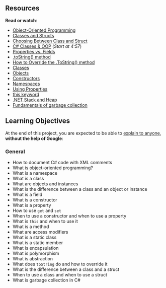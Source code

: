 <h2>Resources</h2>

<p><strong>Read or watch</strong>:</p>

<ul>
<li><a href="/rltoken/1d5Lm5enndZlrmRHiwni7g" title="Object-Oriented Programming" target="_blank">Object-Oriented Programming</a> </li>
<li><a href="/rltoken/3bicS_1jqVHkVF4l_B8zzw" title="Classes and Structs" target="_blank">Classes and Structs</a> </li>
<li><a href="/rltoken/GPsFElPiuiXStSXBY9EO5Q" title="Choosing Between Class and Struct" target="_blank">Choosing Between Class and Struct</a> </li>
<li><a href="/rltoken/eUAkvjmiu-M2P_hkxNvgkw" title="C# Classes &amp; OOP" target="_blank">C# Classes &amp; OOP</a> (<em>Start at 4:57</em>)</li>
<li><a href="/rltoken/b7gHNoNXuV7JFC9RXRoPNA" title="Properties vs. Fields" target="_blank">Properties vs. Fields</a></li>
<li><a href="/rltoken/vNUlhvzQSOMgumX-gIQNfg" title=".toString() method" target="_blank">.toString() method</a> </li>
<li><a href="/rltoken/d3Oj37ZVB25L9ezOkQraDg" title="How to Override the .ToString() method" target="_blank">How to Override the .ToString() method</a> </li>
<li><a href="/rltoken/b6GwLcNiKZVoZ2Xpm7-B6g" title="Classes" target="_blank">Classes</a> </li>
<li><a href="/rltoken/aFmEJEkAAFRfhRvJAlsBWw" title="Objects" target="_blank">Objects</a> </li>
<li><a href="/rltoken/uBE9YYLQFMk5kSC7a--khw" title="Constructors" target="_blank">Constructors</a> </li>
<li><a href="/rltoken/EzszekECZcIUwv4NSZG-6Q" title="Namespaces" target="_blank">Namespaces</a></li>
<li><a href="/rltoken/WUXxdZvGMWghtzY9Fu5FqQ" title="Using Properties" target="_blank">Using Properties</a> </li>
<li><a href="/rltoken/4HgW1uUAaMUNX8id4ZYCFQ" title="this keyword" target="_blank">this keyword</a> </li>
<li><a href="/rltoken/kveWshS_owpZOfOGDrg9VQ" title=".NET Stack and Heap" target="_blank">.NET Stack and Heap</a></li>
<li><a href="/rltoken/roTP-fYsJzjLAtHQhDnWlQ" title="Fundamentals of garbage collection" target="_blank">Fundamentals of garbage collection</a></li>
</ul>

<h2>Learning Objectives</h2>

<p>At the end of this project, you are expected to be able to <a href="/rltoken/9QpPHsOsmN4inXJKS-Gdvw" title="explain to anyone" target="_blank">explain to anyone</a>, <strong>without the help of Google</strong>:</p>

<h3>General</h3>

<ul>
<li>How to document C# code with XML comments</li>
<li>What is object-oriented programming?</li>
<li>What is a namespace</li>
<li>What is a class</li>
<li>What are objects and instances</li>
<li>What is the difference between a class and an object or instance</li>
<li>What is a field</li>
<li>What is a constructor</li>
<li>What is a property</li>
<li>How to use <code>get</code> and <code>set</code></li>
<li>When to use a constructor and when to use a property</li>
<li>What is <code>this</code> and when to use it</li>
<li>What is a method</li>
<li>What are access modifiers</li>
<li>What is a static class</li>
<li>What is a static member</li>
<li>What is encapsulation</li>
<li>What is polymorphism</li>
<li>What is abstraction</li>
<li>What does <code>toString</code> do and how to override it</li>
<li>What is the difference between a class and a struct</li>
<li>When to use a class and when to use a struct</li>
<li>What is garbage collection in C#</li>
</ul>
